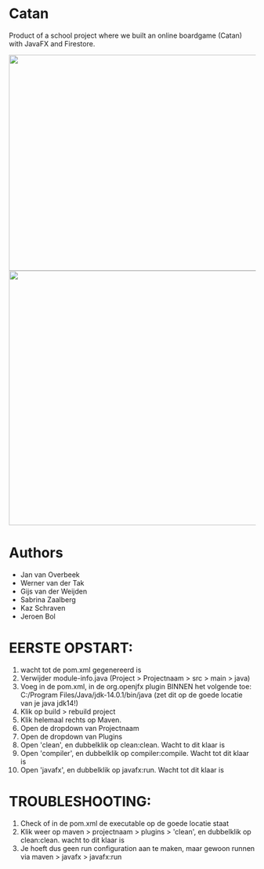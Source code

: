 # Catan
Product of a school project where we built an online boardgame (Catan) with JavaFX and Firestore.

<img src="https://i.imgur.com/CnS395C.png" width="780" height="440">
<img src="https://i.imgur.com/a47SYMf.png" width="780" height="519">

# Authors
<ul>
  <li>Jan van Overbeek</li>
  <li>Werner van der Tak</li>
  <li>Gijs van der Weijden</li>
  <li>Sabrina Zaalberg</li>
  <li>Kaz Schraven</li>
  <li>Jeroen Bol</li>
 </ul>

# EERSTE OPSTART: 
1. wacht tot de pom.xml gegenereerd is
2. Verwijder module-info.java (Project > Projectnaam > src > main > java)
3. Voeg in de pom.xml, in de org.openjfx plugin BINNEN <configuration> het volgende toe:
<executable>C:/Program Files/Java/jdk-14.0.1/bin/java</executable> (zet dit op de goede locatie van je java jdk14!)
4. Klik op build > rebuild project
5. Klik helemaal rechts op Maven.
6. Open de dropdown van Projectnaam
7. Open de dropdown van Plugins
8. Open 'clean', en dubbelklik op clean:clean. Wacht to dit klaar is
9. Open 'compiler', en dubbelklik op compiler:compile. Wacht tot dit klaar is
10. Open 'javafx', en dubbelklik op javafx:run. Wacht tot dit klaar is

# TROUBLESHOOTING:
1. Check of in de pom.xml de executable op de goede locatie staat
2. Klik weer op maven > projectnaam > plugins > 'clean', en dubbelklik op clean:clean. wacht to dit klaar is
3. Je hoeft dus geen run configuration aan te maken, maar gewoon runnen via maven > javafx > javafx:run
